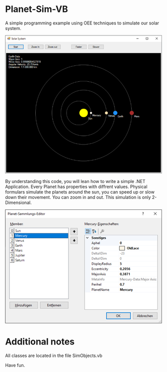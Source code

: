 # Planet-Sim-VB
A simple programming example using OEE techniques to simulate our solar system.

![Image of Planet-Sim](https://github.com/DeepHyperspace/Planet-Sim-VB/blob/master/Solar%20System.png)

By understanding this code, you will lean how to write a simple .NET Application. Every Planet has properties with diffrent values.
Physical formulars simulate the planets around the sun, you can speed up or slow down their movement. You can zoom in and out. This simulation is only 2-Dimensional.

![Image of Planet-Sim](https://github.com/DeepHyperspace/Planet-Sim-VB/blob/master/Add_Planets.png)

# Additional notes

All classes are located in the file SimObjects.vb

Have fun.
